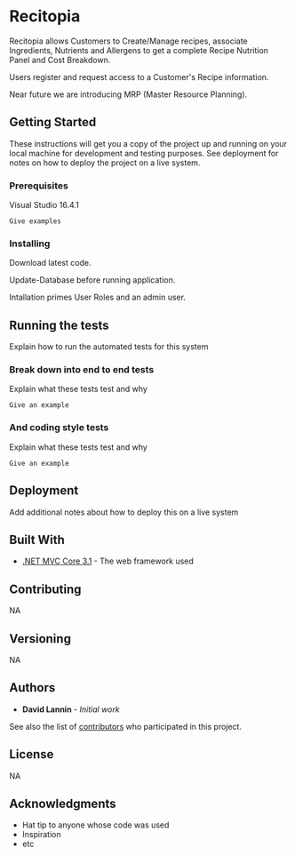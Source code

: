 # Recitopia

Recitopia allows Customers to Create/Manage recipes, associate Ingredients, Nutrients and Allergens to get a complete Recipe Nutrition Panel and Cost Breakdown.

Users register and request access to a Customer's Recipe information.

Near future we are introducing MRP (Master Resource Planning).

## Getting Started

These instructions will get you a copy of the project up and running on your local machine for development and testing purposes. See deployment for notes on how to deploy the project on a live system.

### Prerequisites

Visual Studio 16.4.1

```
Give examples
```

### Installing

Download latest code.

Update-Database before running application.

Intallation primes User Roles and an admin user.

## Running the tests

Explain how to run the automated tests for this system

### Break down into end to end tests

Explain what these tests test and why

```
Give an example
```

### And coding style tests

Explain what these tests test and why

```
Give an example
```

## Deployment

Add additional notes about how to deploy this on a live system

## Built With

* [.NET MVC Core 3.1](https://docs.microsoft.com/en-us/aspnet/core/release-notes/aspnetcore-3.0?view=aspnetcore-3.1) - The web framework used

## Contributing

NA

## Versioning

NA

## Authors

* **David Lannin** - *Initial work* 

See also the list of [contributors](https://github.com/LanninSoft/Recitopia_NEW/graphs/contributors) who participated in this project.

## License

NA

## Acknowledgments

* Hat tip to anyone whose code was used
* Inspiration
* etc
